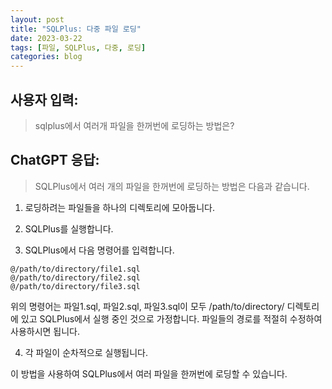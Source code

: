 ```yaml
---
layout: post
title: "SQLPlus: 다중 파일 로딩"
date: 2023-03-22
tags: [파일, SQLPlus, 다중, 로딩]
categories: blog
---
```


## 사용자 입력:
> sqlplus에서 여러개 파일을 한꺼번에 로딩하는 방법은?

## ChatGPT 응답:
> SQLPlus에서 여러 개의 파일을 한꺼번에 로딩하는 방법은 다음과 같습니다.

1. 로딩하려는 파일들을 하나의 디렉토리에 모아둡니다.

2. SQLPlus를 실행합니다.

3. SQLPlus에서 다음 명령어를 입력합니다.

```
@/path/to/directory/file1.sql
@/path/to/directory/file2.sql
@/path/to/directory/file3.sql
```

위의 명령어는 파일1.sql, 파일2.sql, 파일3.sql이 모두 /path/to/directory/ 디렉토리에 있고 SQLPlus에서 실행 중인 것으로 가정합니다. 파일들의 경로를 적절히 수정하여 사용하시면 됩니다.

4. 각 파일이 순차적으로 실행됩니다.

이 방법을 사용하여 SQLPlus에서 여러 파일을 한꺼번에 로딩할 수 있습니다.

